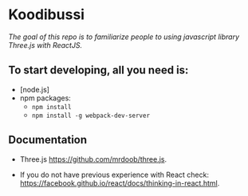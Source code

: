 # Koodibussi

*The goal of this repo is to familiarize people to using javascript library Three.js with ReactJS.*

## To start developing, all you need is:

* [node.js]
* npm packages:
  * `npm install`
  * `npm install -g webpack-dev-server`

## Documentation

* Three.js https://github.com/mrdoob/three.js.

* If you do not have previous experience with React check: https://facebook.github.io/react/docs/thinking-in-react.html.
